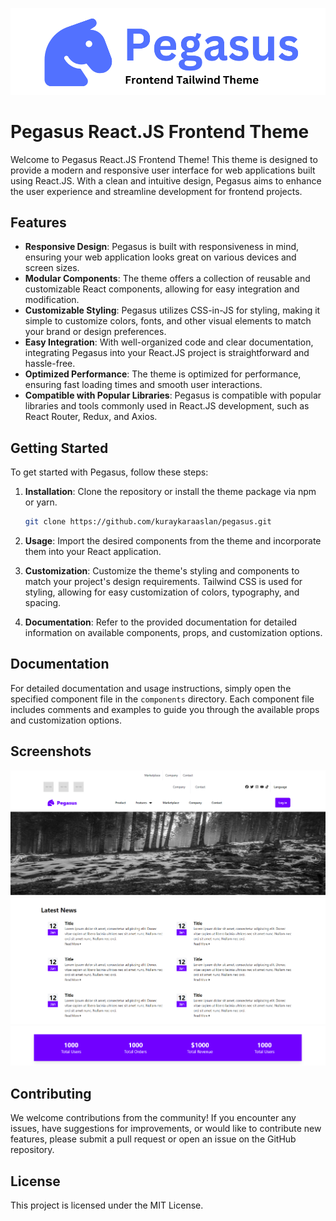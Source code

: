 ![pegasus](/static/logo.png)

# Pegasus React.JS Frontend Theme

Welcome to Pegasus React.JS Frontend Theme! This theme is designed to provide a modern and responsive user interface for web applications built using React.JS. With a clean and intuitive design, Pegasus aims to enhance the user experience and streamline development for frontend projects.

## Features

- **Responsive Design**: Pegasus is built with responsiveness in mind, ensuring your web application looks great on various devices and screen sizes.
- **Modular Components**: The theme offers a collection of reusable and customizable React components, allowing for easy integration and modification.
- **Customizable Styling**: Pegasus utilizes CSS-in-JS for styling, making it simple to customize colors, fonts, and other visual elements to match your brand or design preferences.
- **Easy Integration**: With well-organized code and clear documentation, integrating Pegasus into your React.JS project is straightforward and hassle-free.
- **Optimized Performance**: The theme is optimized for performance, ensuring fast loading times and smooth user interactions.
- **Compatible with Popular Libraries**: Pegasus is compatible with popular libraries and tools commonly used in React.JS development, such as React Router, Redux, and Axios.

## Getting Started

To get started with Pegasus, follow these steps:

1. **Installation**: Clone the repository or install the theme package via npm or yarn.
   ```bash
   git clone https://github.com/kuraykaraaslan/pegasus.git
   ```


2. **Usage**: Import the desired components from the theme and incorporate them into your React application.

3. **Customization**: Customize the theme's styling and components to match your project's design requirements. Tailwind CSS is used for styling, allowing for easy customization of colors, typography, and spacing.

4. **Documentation**: Refer to the provided documentation for detailed information on available components, props, and customization options.

## Documentation

For detailed documentation and usage instructions, simply open the specified component file in the `components` directory. Each component file includes comments and examples to guide you through the available props and customization options.

## Screenshots

![screenshotone](/static/screenshotone.png)
![screenshottwo](/static/screenshottwo.png)
![screenshotthree](/static/screenshotthree.png)

## Contributing

We welcome contributions from the community! If you encounter any issues, have suggestions for improvements, or would like to contribute new features, please submit a pull request or open an issue on the GitHub repository.

## License

This project is licensed under the MIT License.


